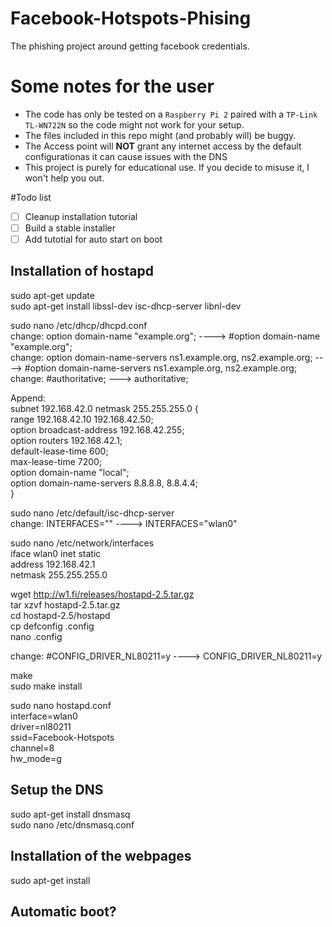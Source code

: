 # Facebook-Hotspots-Phising
The phishing project around getting facebook credentials. 

# Some notes for the user
- The code has only be tested on a `Raspberry Pi 2` paired with a `TP-Link TL-WN722N` so the code might not work for your setup.
- The files included in this repo might (and probably will) be buggy.
- The Access point will **NOT** grant any internet access by the default configurationas it can cause issues with the DNS
- This project is purely for educational use. If you decide to misuse it, I won't help you out.

#Todo list

- [ ] Cleanup installation tutorial
- [ ] Build a stable installer
- [ ] Add tutotial for auto start on boot

## Installation of hostapd

sudo apt-get update  
sudo apt-get install libssl-dev isc-dhcp-server libnl-dev  

sudo nano /etc/dhcp/dhcpd.conf  
change: option domain-name "example.org"; ----> #option domain-name "example.org";  
change: option domain-name-servers ns1.example.org, ns2.example.org; ----> #option domain-name-servers ns1.example.org, ns2.example.org;  
change: #authoritative; ---> authoritative;  

Append:   
subnet 192.168.42.0 netmask 255.255.255.0 {  
	range 192.168.42.10 192.168.42.50;  
    option broadcast-address 192.168.42.255;  
    option routers 192.168.42.1;  
    default-lease-time 600;  
    max-lease-time 7200;  
    option domain-name "local";  
    option domain-name-servers 8.8.8.8, 8.8.4.4;  
}  

sudo nano /etc/default/isc-dhcp-server  
change: INTERFACES="" ----> INTERFACES="wlan0"   

sudo nano /etc/network/interfaces  
    iface wlan0 inet static  
		address 192.168.42.1  
		netmask 255.255.255.0  



		
wget http://w1.fi/releases/hostapd-2.5.tar.gz  
tar xzvf hostapd-2.5.tar.gz  
cd hostapd-2.5/hostapd  
cp defconfig .config  
nano .config  

change: #CONFIG_DRIVER_NL80211=y ----> CONFIG_DRIVER_NL80211=y  

make  
sudo make install  

sudo nano hostapd.conf  
	interface=wlan0  
	driver=nl80211  
	ssid=Facebook-Hotspots  
	channel=8  
	hw_mode=g  


## Setup the DNS

sudo apt-get install dnsmasq  
sudo nano /etc/dnsmasq.conf  

## Installation of the webpages

sudo apt-get install  


## Automatic boot?
